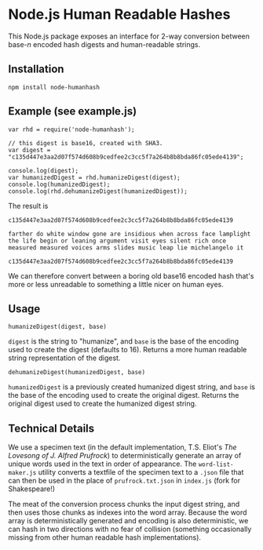 # Node.js Human Readable Hashes
This Node.js package exposes an interface for 2-way conversion between base-_n_ encoded hash digests and human-readable strings.

## Installation

    npm install node-humanhash

## Example (see example.js)
    
    var rhd = require('node-humanhash');

    // this digest is base16, created with SHA3.
    var digest = "c135d447e3aa2d07f574d608b9cedfee2c3cc5f7a264b8b8bda86fc05ede4139";

    console.log(digest);
    var humanizedDigest = rhd.humanizeDigest(digest);
    console.log(humanizedDigest);
    console.log(rhd.dehumanizeDigest(humanizedDigest));

The result is 

    c135d447e3aa2d07f574d608b9cedfee2c3cc5f7a264b8b8bda86fc05ede4139

    farther do white window gone are insidious when across face lamplight the life begin or leaning argument visit eyes silent rich once measured measured voices arms slides music leap lie michelangelo it

    c135d447e3aa2d07f574d608b9cedfee2c3cc5f7a264b8b8bda86fc05ede4139

We can therefore convert between a boring old base16 encoded hash that's more or less unreadable to something a little nicer on human eyes.

## Usage

    humanizeDigest(digest, base)

`digest` is the string to "humanize", and `base` is the base of the encoding used to create the digest (defaults to 16). Returns a more human readable string representation of the digest.

    dehumanizeDigest(humanizedDigest, base)

`humanizedDigest` is a previously created humanized digest string, and `base` is the base of the encoding used to create the original digest. Returns the original digest used to create the humanized digest string.


## Technical Details

We use a specimen text (in the default implementation, T.S. Eliot's _The Lovesong of J. Alfred Prufrock_) to deterministically generate an array of unique words used in the text in order of appearance. The `word-list-maker.js` utility converts a textfile of the specimen text to a `.json` file that can then be used in the place of `prufrock.txt.json` in `index.js` (fork for Shakespeare!)

The meat of the conversion process chunks the input digest string, and then uses those chunks as indexes into the word array. Because the word array is deterministically generated and encoding is also deterministic, we can hash in two directions with no fear of collision (something occasionally missing from other human readable hash implementations).
